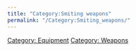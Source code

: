 ```yaml
---
title: "Category:Smiting weapons"
permalink: "/Category:Smiting_weapons/"
---
```


[Category: Equipment](Category:_Equipment "wikilink") [Category:
Weapons](Category:_Weapons "wikilink")